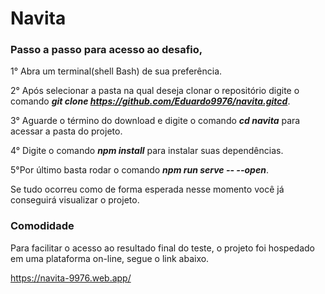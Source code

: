 # Navita
### Passo a passo para acesso ao desafio,
  
1° Abra um terminal(shell Bash)  de sua preferência.

2° Após selecionar a pasta na qual deseja clonar o repositório digite o comando ***git clone https://github.com/Eduardo9976/navita.gitcd***.   

3° Aguarde o término do download e digite o comando ***cd navita*** para acessar a pasta do projeto.

4° Digite o comando ***npm install*** para instalar suas dependências.

5°Por último basta rodar o comando ***npm run serve -- --open***.

Se tudo ocorreu como de forma esperada nesse momento  você já conseguirá visualizar o projeto.

### Comodidade
Para facilitar o acesso ao resultado final do teste, o projeto foi hospedado em uma plataforma on-line, segue o link abaixo.

https://navita-9976.web.app/